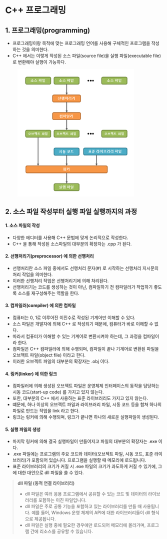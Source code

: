 # C++ 프로그래밍

## 1. 프로그래밍(programming)

* 프로그래밍이랑 목적에 맞는 프로그래밍 언어를 사용해 구체적인 프로그램을 작성하는 것을 의미한다.
* C++ 에서는 이렇게 작성된 소스 파일(source file)을 실행 파일(executable file)로 변환해야 실행이 가능하다.

<figure><img src="../../../.gitbook/assets/image (68).png" alt="" width="371"><figcaption></figcaption></figure>

## 2. 소스 파일 작성부터 실행 파일 실행까지의 과정

#### 1. 소스 파일의 작성

* 다양한 에디터를 사용해 C++ 문법에 맞게 논리적으로 작성한다.
* C++ 을 통해 작성된 소스파일의 대부분의 확장자는 .cpp 가 된다.

#### 2. 선행처리기(preprocessor) 에 의한 선행처리

* 선행처리란 소스 파일 중에서도 선행처리 문자(#) 로 시작하는 선행처리 지시문의 처리 작업을 의미한다.
* 이러한 선행처리 작업은 선행처리기에 의해 처리된다.
* 선행처리기는 코드를 생성하는 것이 아닌, 컴파일하기 전 컴파일러가 작업하기 좋도록 소스를 재구성해주는 역할을 한다.

#### 3. 컴파일러(compiler) 에 의한 컴파일

* 컴퓨터는 0, 1로 이루어진 이진수로 작성된 기계어만 이해할 수 있다.
* 소스 파일은 개발자에 의해 C++ 로 작성되기 때문에, 컴퓨터가 바로 이해할 수 없다.
* 따라서 컴퓨터가 이해할 수 있는 기계어로 변환시켜야 하는데, 그 과정을 컴파일이라 한다.
* 컴파일은 C++ 컴파일러에 의해 수행되며, 컴파일이 끝나 기계어로 변환된 파일을 오브젝트 파일(object file) 이라고 한다.
* 이러한 오브젝트 파일의 대부분의 확장자는 .obj 이다.

#### 4. 링커(linker) 에 의한 링크

* 컴파일러에 의해 생성된 오브젝트 파일은 운영체제 인터페이스의 동작을 담당하는 시동 코드(start-up code) 를 가지고 있지 않는다.
* 또한, 대부분의 C++ 에서 사용하는 표준 라이브러리도 가지고 있지 않는다.
* 떄문에, 하나 이상의 오브젝트 파일과 라이브러리 파일, 시동 코드 등을 합쳐 하나의 파일로 만드는 작업을 link 라고 한다.
* 링크는 링커에 의해 수행되며, 링크가 끝나면 하나의 새로운 실행파일이 생성된다.

#### 5. 실행 파일의 생성

* 마지막 링커에 의해 결국 실행파일이 만들어지고 파일의 대부분의 확장자는 .exe 이다.
* .exe 파일에는 프로그램의 주요 코드와 데이터(오브젝트 파일, 시동 코드, 표준 라이브러리)가 포함되어 있습니다. 프로그램을 실행할 때 메모리에 로드됩니다.
* 표준 라이브러리의 크기가 커질 시 .exe 파일의 크기가 과도하게 커질 수 있기에, 그에 대한 대안으로 dll 파일을 쓸 수 있다.&#x20;

> **dll 파일 (동적 연결 라이브러리)**
>
> * dll 파일은 여러 응용 프로그램에서 공유할 수 있는 코드 및 데이터의 라이브러리를 포함하는 이진 파일입니다.
> * dll 파일은 주로 공통 기능을 포함하고 있는 라이브러리를 만들 때 사용됩니다. 예를 들어, Windows 운영 체제의 API에 대한 라이브러리들이 dll 형식으로 제공됩니다.
> * dll 파일은 실행 중에 필요한 경우에만 로드되어 메모리에 올라가며, 프로그램 간에 리소스를 공유할 수 있습니다.
